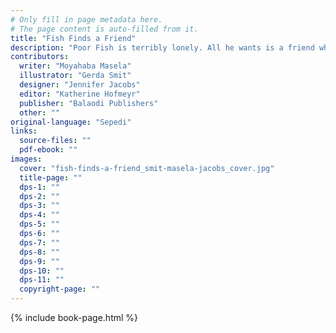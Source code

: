 ```yaml
---
# Only fill in page metadata here.
# The page content is auto-filled from it.
title: "Fish Finds a Friend"
description: "Poor Fish is terribly lonely. All he wants is a friend who will love him just as he is. Will he find someone to play with?"
contributors:
  writer: "Moyahaba Masela"
  illustrator: "Gerda Smit"
  designer: "Jennifer Jacobs"
  editor: "Katherine Hofmeyr"
  publisher: "Balaodi Publishers"
  other: ""
original-language: "Sepedi"
links:
  source-files: ""
  pdf-ebook: ""
images:
  cover: "fish-finds-a-friend_smit-masela-jacobs_cover.jpg"
  title-page: ""
  dps-1: ""
  dps-2: ""
  dps-3: ""
  dps-4: ""
  dps-5: ""
  dps-6: ""
  dps-7: ""
  dps-8: ""
  dps-9: ""
  dps-10: ""
  dps-11: ""
  copyright-page: ""
---
```


{% include book-page.html %}

